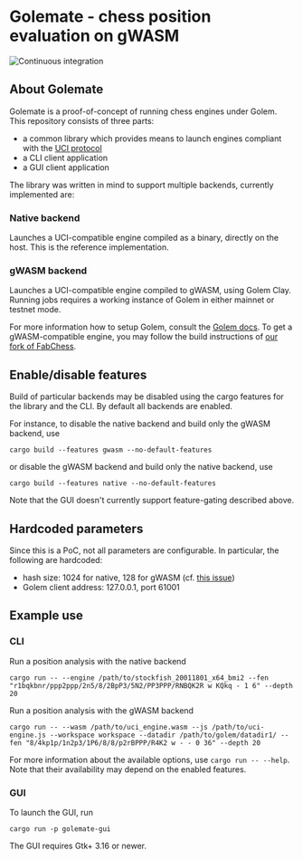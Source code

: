 # Golemate - chess position evaluation on gWASM

![Continuous integration](https://github.com/golemfactory/golemate/workflows/Continuous%20integration/badge.svg)

## About Golemate
Golemate is a proof-of-concept of running chess engines under Golem. This repository consists of three parts:
* a common library which provides means to launch engines compliant with the [UCI protocol]
* a CLI client application
* a GUI client application

The library was written in mind to support multiple backends, currently implemented are:
### Native backend
Launches a UCI-compatible engine compiled as a binary, directly on the host. This is the reference implementation.

### gWASM backend
Launches a UCI-compatible engine compiled to gWASM, using Golem Clay. Running jobs requires a working instance of Golem in either mainnet or testnet mode.

For more information how to setup Golem, consult the [Golem docs](https://docs.golem.network).
To get a gWASM-compatible engine,
you may follow the build instructions of [our fork of FabChess](https://github.com/golemfactory/FabChess).

## Enable/disable features
Build of particular backends may be disabled using the cargo features for the library and the CLI. By default all backends are enabled.

For instance, to disable the native backend and build only the gWASM backend, use
```
cargo build --features gwasm --no-default-features
```
or disable the gWASM backend and build only the native backend, use
```
cargo build --features native --no-default-features
```

Note that the GUI doesn't currently support feature-gating described above.

## Hardcoded parameters
Since this is a PoC, not all parameters are configurable. In particular, the following are hardcoded:
* hash size: 1024 for native, 128 for gWASM (cf. [this issue](https://github.com/golemfactory/FabChess/issues/1))
* Golem client address: 127.0.0.1, port 61001

## Example use
### CLI
Run a position analysis with the native backend
```
cargo run -- --engine /path/to/stockfish_20011801_x64_bmi2 --fen "r1bqkbnr/ppp2ppp/2n5/8/2BpP3/5N2/PP3PPP/RNBQK2R w KQkq - 1 6" --depth 20
```

Run a position analysis with the gWASM backend
```
cargo run -- --wasm /path/to/uci_engine.wasm --js /path/to/uci-engine.js --workspace workspace --datadir /path/to/golem/datadir1/ --fen "8/4kp1p/1n2p3/1P6/8/8/p2rBPPP/R4K2 w - - 0 36" --depth 20
```

For more information about the available options, use `cargo run -- --help`. Note that their availability may depend on the enabled features.

### GUI
To launch the GUI, run
```
cargo run -p golemate-gui
```
The GUI requires Gtk+ 3.16 or newer.

[UCI protocol]: http://wbec-ridderkerk.nl/html/UCIProtocol.html